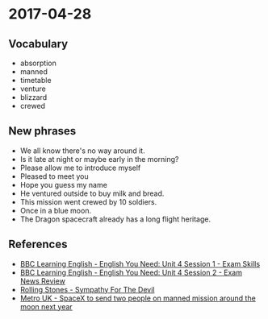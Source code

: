 # 2017-04-28

## Vocabulary
- absorption
- manned
- timetable
- venture
- blizzard
- crewed

## New phrases
- We all know there's no way around it.
- Is it late at night or maybe early in the morning?
- Please allow me to introduce myself
- Pleased to meet you
- Hope you guess my name
- He ventured outside to buy milk and bread.
- This mission went crewed by 10 soldiers.
- Once in a blue moon.
- The Dragon spacecraft already has a long flight heritage.

## References
- [BBC Learning English - English You Need: Unit 4 Session 1 - Exam Skills](http://www.bbc.co.uk/learningenglish/english/course/english-you-need/unit-4/session-1)
- [BBC Learning English - English You Need: Unit 4 Session 2 - Exam News Review](http://www.bbc.co.uk/learningenglish/english/course/english-you-need/unit-4/session-2)
- [Rolling Stones - Sympathy For The Devil](http://www.metrolyrics.com/sympathy-for-the-devil-lyrics-rolling-stones.html)
- [Metro UK - SpaceX to send two people on manned mission around the moon next year](http://metro.co.uk/2017/02/27/spacex-to-send-two-people-on-manned-mission-around-the-moon-next-year-6477546/) 
